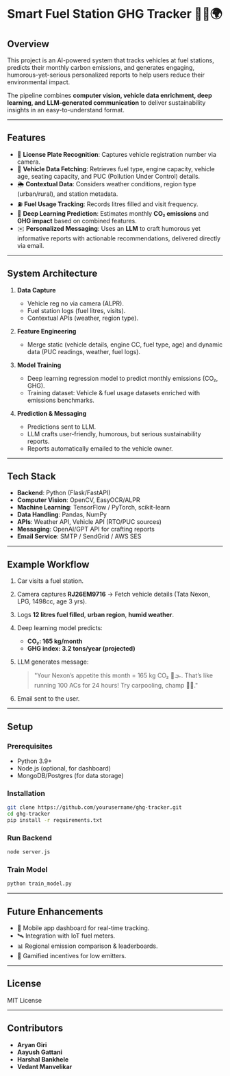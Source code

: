 # Smart Fuel Station GHG Tracker 🚗⛽🌍

## Overview

This project is an AI-powered system that tracks vehicles at fuel stations, predicts their monthly carbon emissions, and generates engaging, humorous-yet-serious personalized reports to help users reduce their environmental impact.

The pipeline combines **computer vision, vehicle data enrichment, deep learning, and LLM-generated communication** to deliver sustainability insights in an easy-to-understand format.

---

## Features

* 📸 **License Plate Recognition**: Captures vehicle registration number via camera.
* 🚙 **Vehicle Data Fetching**: Retrieves fuel type, engine capacity, vehicle age, seating capacity, and PUC (Pollution Under Control) details.
* 🌦️ **Contextual Data**: Considers weather conditions, region type (urban/rural), and station metadata.
* ⛽ **Fuel Usage Tracking**: Records litres filled and visit frequency.
* 🤖 **Deep Learning Prediction**: Estimates monthly **CO₂ emissions** and **GHG impact** based on combined features.
* ✉️ **Personalized Messaging**: Uses an **LLM** to craft humorous yet informative reports with actionable recommendations, delivered directly via email.

---

## System Architecture

1. **Data Capture**

   * Vehicle reg no via camera (ALPR).
   * Fuel station logs (fuel litres, visits).
   * Contextual APIs (weather, region type).

2. **Feature Engineering**

   * Merge static (vehicle details, engine CC, fuel type, age) and dynamic data (PUC readings, weather, fuel logs).

3. **Model Training**

   * Deep learning regression model to predict monthly emissions (CO₂, GHG).
   * Training dataset: Vehicle & fuel usage datasets enriched with emissions benchmarks.

4. **Prediction & Messaging**

   * Predictions sent to LLM.
   * LLM crafts user-friendly, humorous, but serious sustainability reports.
   * Reports automatically emailed to the vehicle owner.

---

## Tech Stack

* **Backend**: Python (Flask/FastAPI)
* **Computer Vision**: OpenCV, EasyOCR/ALPR
* **Machine Learning**: TensorFlow / PyTorch, scikit-learn
* **Data Handling**: Pandas, NumPy
* **APIs**: Weather API, Vehicle API (RTO/PUC sources)
* **Messaging**: OpenAI/GPT API for crafting reports
* **Email Service**: SMTP / SendGrid / AWS SES

---

## Example Workflow

1. Car visits a fuel station.

2. Camera captures **RJ26EM9716** → Fetch vehicle details (Tata Nexon, LPG, 1498cc, age 3 yrs).

3. Logs **12 litres fuel filled**, **urban region**, **humid weather**.

4. Deep learning model predicts:

   * **CO₂: 165 kg/month**
   * **GHG index: 3.2 tons/year (projected)**

5. LLM generates message:

   > "Your Nexon’s appetite this month = 165 kg CO₂ 🍔🌫️. That’s like running 100 ACs for 24 hours! Try carpooling, champ 🚗🤝."

6. Email sent to the user.

---

## Setup

### Prerequisites

* Python 3.9+
* Node.js (optional, for dashboard)
* MongoDB/Postgres (for data storage)

### Installation

```bash
git clone https://github.com/yourusername/ghg-tracker.git
cd ghg-tracker
pip install -r requirements.txt
```

### Run Backend

```bash
node server.js
```

### Train Model

```bash
python train_model.py
```

---

## Future Enhancements

* 📱 Mobile app dashboard for real-time tracking.
* 🛰️ Integration with IoT fuel meters.
* 📊 Regional emission comparison & leaderboards.
* 🌱 Gamified incentives for low emitters.

---

## License

MIT License

---

## Contributors

* **Aryan Giri**
* **Aayush Gattani**
* **Harshal Bankhele**
* **Vedant Manvelikar**
